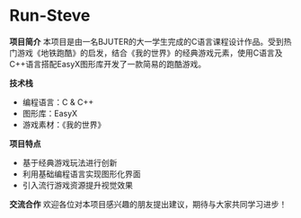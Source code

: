 # Run-Steve

**项目简介**
本项目是由一名BJUTER的大一学生完成的C语言课程设计作品。受到热门游戏《地铁跑酷》的启发，结合《我的世界》的经典游戏元素，使用C语言及C++语言搭配EasyX图形库开发了一款简易的跑酷游戏。

**技术栈**
- 编程语言：C & C++
- 图形库：EasyX
- 游戏素材：《我的世界》

**项目特点**
- 基于经典游戏玩法进行创新
- 利用基础编程语言实现图形化界面
- 引入流行游戏资源提升视觉效果

**交流合作**
欢迎各位对本项目感兴趣的朋友提出建议，期待与大家共同学习进步！
